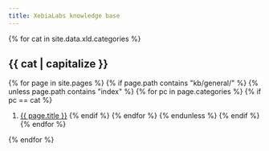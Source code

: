 ```yaml
---
title: XebiaLabs knowledge base
---
```


{% for cat in site.data.xld.categories %}
## {{ cat | capitalize }}
{% for page in site.pages %}
  {% if page.path contains "kb/general/" %}
    {% unless page.path contains "index" %}
      {% for pc in page.categories %}
        {% if pc == cat %}
1. <a href="{{ page.url}}">{{ page.title }}</a>
        {% endif %}
      {% endfor %}
    {% endunless %}
  {% endif %}
{% endfor %}

{% endfor %}

